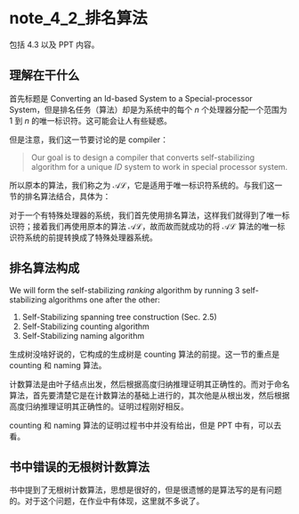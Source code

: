 # note_4_2_排名算法

包括 4.3 以及 PPT 内容。

## 理解在干什么

首先标题是 Converting an Id-based System to a Special-processor System，但是排名任务（算法）却是为系统中的每个 $n$ 个处理器分配一个范围为 1 到 $n$ 的唯一标识符。这可能会让人有些疑惑。

但是注意，我们这一节要讨论的是 compiler：

> Our goal is to design a compiler that converts self-stabilizing algorithm for a unique *ID* system to work in special processor system.

所以原本的算法，我们称之为 $\mathcal{AL}$，它是适用于唯一标识符系统的。与我们这一节的排名算法结合，具体为：

对于一个有特殊处理器的系统，我们首先使用排名算法，这样我们就得到了唯一标识符；接着我们再使用原本的算法 $\mathcal{AL}$，故而故而就成功的将 $\mathcal{AL}$ 算法的唯一标识符系统的前提转换成了特殊处理器系统。

## 排名算法构成

We will form the self-stabilizing *ranking* algorithm by running 3 self-stabilizing algorithms one after the other:

1. Self-Stabilizing spanning tree construction (Sec. 2.5)
2. Self-Stabilizing counting algorithm
3. Self-Stabilizing naming algorithm

生成树没啥好说的，它构成的生成树是 counting 算法的前提。这一节的重点是 counting 和 naming 算法。

计数算法是由叶子结点出发，然后根据高度归纳推理证明其正确性的。而对于命名算法，首先要清楚它是在计数算法的基础上进行的，其次他是从根出发，然后根据高度归纳推理证明其正确性的。证明过程刚好相反。

counting 和 naming 算法的证明过程书中并没有给出，但是 PPT 中有，可以去看。

## 书中错误的无根树计数算法

书中提到了无根树计数算法，思想是很好的，但是很遗憾的是算法写的是有问题的。对于这个问题，在作业中有体现，这里就不多说了。
